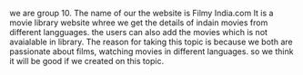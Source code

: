 we are group 10. The name of our  the website is Filmy India.com It is a movie library website whree we get the details of indain movies from different langguages. the users can also add the movies which is not avaialable in library. The reason for taking this topic is because we both are passionate about films, watching movies in different languages. so we think it will be good if we created on this topic.

